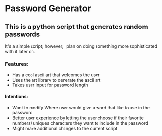 # Password Generator
## This is a python script that generates random passwords

It's a simple script; however, I plan on doing something more sophisticated with it later on. 

### Features:
* Has a cool ascii art that welcomes the user 
* Uses the art library to generate the ascii art
* Takes user input for password length

#### Intentions:
* Want to modify Where user would give a word that like to use in the password
* Better user experience by letting the user choose if their favorite numbers/ uniques characters they want to include in the password
* Might make additional changes to the current script
